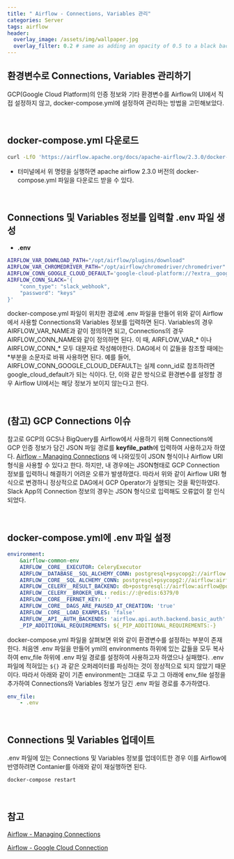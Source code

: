 ```yaml
---
title: " Airflow - Connections, Variables 관리"
categories: Server
tags: airflow
header:
  overlay_image: /assets/img/wallpaper.jpg
  overlay_filter: 0.2 # same as adding an opacity of 0.5 to a black background
---
```


## 환경변수로 Connections, Variables 관리하기

GCP(Google Cloud Platform)의 인증 정보와 기타 환경변수를 Airflow의 UI에서 직접 설정하지 않고, docker-compose.yml에 설정하여 관리하는 방법을 고민해보았다.

<br>

## docker-compose.yml 다운로드

```bash
curl -LfO 'https://airflow.apache.org/docs/apache-airflow/2.3.0/docker-compose.yaml'
```

- 터미널에서 위 명령을 실행하면 apache airflow 2.3.0 버전의 docker-compose.yml 파일을 다운로드 받을 수 있다.

<br>

## Connections 및 Variables 정보를 입력할 .env 파일 생성

- **.env**

```bash
AIRFLOW_VAR_DOWNLOAD_PATH="/opt/airflow/plugins/download"
AIRFLOW_VAR_CHROMEDRIVER_PATH="/opt/airflow/chromedriver/chromedriver"
AIRFLOW_CONN_GOOGLE_CLOUD_DEFAULT='google-cloud-platform://?extra__google_cloud_platform__key_path=/opt/airflow/dags/config/gcp.json&extra__google_cloud_platform__num_retries=5'
AIRFLOW_CONN_SLACK='{
    "conn_type": "slack_webhook",
    "password": "keys"
}'
```

docker-compose.yml 파일이 위치한 경로에 .env 파일을 만들어 위와 같이 Airflow에서 사용할 Connections와 Variables 정보를 입력하면 된다. Variables의 경우 AIRFLOW_VAR_NAME과 같이 정의하면 되고, Connections의 경우 AIRFLOW_CONN_NAME와 같이 정의하면 된다. 이 때, AIRFLOW_VAR_* 이나 AIRFLOW_CONN_* 모두 대문자로 작성해야한다. DAG에서 이 값들을 참조할 때에는 *부분을 소문자로 바꿔 사용하면 된다. 예를 들어, AIRFLOW_CONN_GOOGLE_CLOUD_DEFAULT는 실제 conn_id로 참조하려면 google_cloud_default가 되는 식이다. 단, 이와 같은 방식으로 환경변수를 설정할 경우 Airflow UI에서는 해당 정보가 보이지 않는다고 한다.

<br>

## (참고) GCP Connections 이슈

참고로 GCP의 GCS나 BigQuery를 Airflow에서 사용하기 위해 Connections에 GCP 인증 정보가 담긴 JSON 파일 경로를 **keyfile_path**에 입력하여 사용하고자 하였다.  [Airflow - Managing Connections](https://airflow.apache.org/docs/apache-airflow/stable/howto/connection.html) 에 나와있듯이 JSON 형식이나 Airflow URI 형식을 사용할 수 있다고 한다. 하지만, 내 경우에는 JSON형태로 GCP Connection 정보를 입력하니 해결하기 어려운 오류가 발생하였다. 따라서 위와 같이 Airflow URI 형식으로 변경하니 정상적으로 DAG에서 GCP Operator가 실행되는 것을 확인하였다. Slack App의 Connection 정보의 경우는 JSON 형식으로 입력해도 오류없이 잘 인식되었다.

<br>

## docker-compose.yml에 .env 파일 설정

```yaml
environment:
    &airflow-common-env
    AIRFLOW__CORE__EXECUTOR: CeleryExecutor
    AIRFLOW__DATABASE__SQL_ALCHEMY_CONN: postgresql+psycopg2://airflow:airflow@postgres/airflow
    AIRFLOW__CORE__SQL_ALCHEMY_CONN: postgresql+psycopg2://airflow:airflow@postgres/airflow
    AIRFLOW__CELERY__RESULT_BACKEND: db+postgresql://airflow:airflow@postgres/airflow
    AIRFLOW__CELERY__BROKER_URL: redis://:@redis:6379/0
    AIRFLOW__CORE__FERNET_KEY: ''
    AIRFLOW__CORE__DAGS_ARE_PAUSED_AT_CREATION: 'true'
    AIRFLOW__CORE__LOAD_EXAMPLES: 'false'
    AIRFLOW__API__AUTH_BACKENDS: 'airflow.api.auth.backend.basic_auth'
    _PIP_ADDITIONAL_REQUIREMENTS: ${_PIP_ADDITIONAL_REQUIREMENTS:-}
```

docker-compose.yml 파일을 살펴보면 위와 같이 환경변수를 설정하는 부분이 존재한다. 처음엔 .env 파일을 만들어 yml의 environments 하위에 있는 값들을 모두 복사하여 env_file 하위에 .env 파일 경로를 설정하여 사용하고자 하였으나 실패했다. .env 파일에 적혀있는 `${}` 과 같은 오퍼레이터를 파싱하는 것이 정상적으로 되지 않았기 때문이다. 따라서 아래와 같이 기존 environment는 그대로 두고 그 아래에 env_file 설정을 추가하여 Connections와 Variables 정보가 담긴 .env 파일 경로를 추가하였다.

```yaml
env_file:
    - .env
```

<br>

## Connections 및 Variables 업데이트

.env 파일에 있는 Connections 및 Variables 정보를 업데이트한 경우 이를 Airflow에 반영하려면 Contanier를 아래와 같이 재실행하면 된다.

```bash
docker-compose restart
```

<br>

## 참고

[Airflow - Managing Connections](https://airflow.apache.org/docs/apache-airflow/stable/howto/connection.html)

[Airflow - Google Cloud Connection](https://airflow.apache.org/docs/apache-airflow-providers-google/stable/connections/gcp.html)